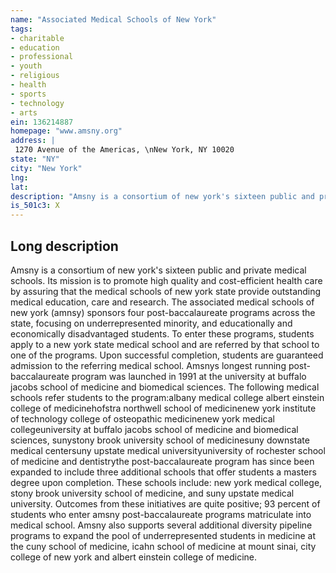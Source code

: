 ```yaml
---
name: "Associated Medical Schools of New York"
tags:
- charitable
- education
- professional
- youth
- religious
- health
- sports
- technology
- arts
ein: 136214887
homepage: "www.amsny.org"
address: |
 1270 Avenue of the Americas, \nNew York, NY 10020
state: "NY"
city: "New York"
lng: 
lat: 
description: "Amsny is a consortium of new york's sixteen public and private medical schools. Its mission is to promote high quality and cost-efficient health care by assuring that the medical schools of new york state provide outstanding medical education, care and research. "
is_501c3: X
---
```


## Long description

Amsny is a consortium of new york's sixteen public and private medical schools. Its mission is to promote high quality and cost-efficient health care by assuring that the medical schools of new york state provide outstanding medical education, care and research. The associated medical schools of new york (amnsy) sponsors four post-baccalaureate programs across the state, focusing on underrepresented minority, and educationally and economically disadvantaged students. To enter these programs, students apply to a new york state medical school and are referred by that school to one of the programs. Upon successful completion, students are guaranteed admission to the referring medical school. Amsnys longest running post-baccalaureate program was launched in 1991 at the university at buffalo jacobs school of medicine and biomedical sciences. The following medical schools refer students to the program:albany medical college albert einstein college of medicinehofstra northwell school of medicinenew york institute of technology college of osteopathic medicinenew york medical collegeuniversity at buffalo jacobs school of medicine and biomedical sciences, sunystony brook university school of medicinesuny downstate medical centersuny upstate medical universityuniversity of rochester school of medicine and dentistrythe post-baccalaureate program has since been expanded to include three additional schools that offer students a masters degree upon completion. These schools include: new york medical college, stony brook university school of medicine, and suny upstate medical university. Outcomes from these initiatives are quite positive; 93 percent of students who enter amsny post-baccalaureate programs matriculate into medical school. Amsny also supports several additional diversity pipeline programs to expand the pool of underrepresented students in medicine at the cuny school of medicine, icahn school of medicine at mount sinai, city college of new york and albert einstein college of medicine. 

